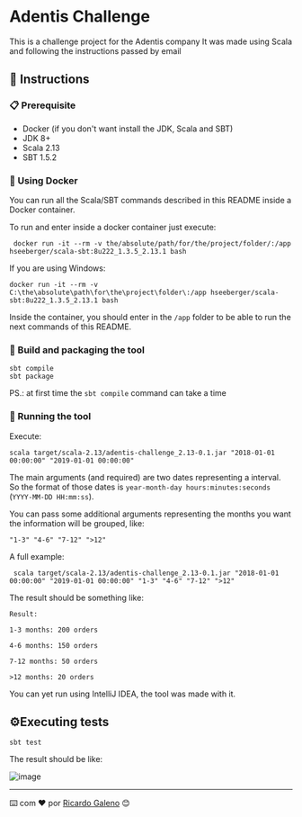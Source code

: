 # Adentis Challenge

This is a challenge project for the Adentis company
It was made using Scala and following the instructions passed by email

## 🚀 Instructions

### 📋 Prerequisite

- Docker (if you don't want install the JDK, Scala and SBT)
- JDK 8+
- Scala 2.13
- SBT 1.5.2

### 🐳 Using Docker
You can run all the Scala/SBT commands described in this README inside a Docker container.

To run and enter inside a docker container just execute:
```shell
 docker run -it --rm -v the/absolute/path/for/the/project/folder/:/app hseeberger/scala-sbt:8u222_1.3.5_2.13.1 bash
```

If you are using Windows:

```shell
docker run -it --rm -v C:\the\absolute\path\for\the\project\folder\:/app hseeberger/scala-sbt:8u222_1.3.5_2.13.1 bash
```

Inside the container, you should enter in the `/app` folder to be able to run the next commands of this README.

### 🔧️ Build and packaging the tool
```shell
sbt compile
sbt package
```

PS.: at first time the `sbt compile` command can take a time

### 🏃 Running the tool

Execute:
```shell
scala target/scala-2.13/adentis-challenge_2.13-0.1.jar "2018-01-01 00:00:00" "2019-01-01 00:00:00"
```

The main arguments (and required) are two dates representing a interval.
So the format of those dates is `year-month-day hours:minutes:seconds` (`YYYY-MM-DD HH:mm:ss`).

You can pass some additional arguments representing the months you want the information will be grouped, like:
```shell
"1-3" "4-6" "7-12" ">12"
```

A full example:
```shell
 scala target/scala-2.13/adentis-challenge_2.13-0.1.jar "2018-01-01 00:00:00" "2019-01-01 00:00:00" "1-3" "4-6" "7-12" ">12"
```

The result should be something like:
```shell
Result:

1-3 months: 200 orders

4-6 months: 150 orders

7-12 months: 50 orders

>12 months: 20 orders
```

You can yet run using IntelliJ IDEA, the tool was made with it.

## ⚙️Executing tests

```shell
sbt test
```

The result should be like:

![image](https://user-images.githubusercontent.com/1815812/119213934-51cbb780-ba99-11eb-875c-be0aa773048f.png)


---
⌨️ com ❤️ por [Ricardo Galeno](https://github.com/ricardogpsf) 😊
